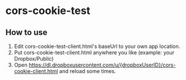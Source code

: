# cors-cookie-test
## How to use
1. Edit cors-cookie-test-client.html's baseUrl to your own app location.
2. Put cors-cookie-test-client.html anywhere you like (example: your Dropbox/Public)
3. Open https://dl.dropboxusercontent.com/u/{dropboxUserID}/cors-cookie-client.html and reload some times.
